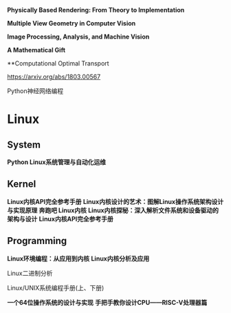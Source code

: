 **Physically Based Rendering: From Theory to Implementation**

**Multiple View Geometry in Computer Vision**

**Image Processing, Analysis, and Machine Vision**

**A Mathematical Gift**

**Computational Optimal Transport

https://arxiv.org/abs/1803.00567


Python神经网络编程

# Linux

## System
**Python Linux系统管理与自动化运维**
## Kernel

**Linux内核API完全参考手册**
**Linux内核设计的艺术：图解Linux操作系统架构设计与实现原理**
**奔跑吧 Linux内核**
**Linux内核探秘：深入解析文件系统和设备驱动的架构与设计**
**Linux内核API完全参考手册**

## Programming

**Linux环境编程：从应用到内核**
**Linux内核分析及应用**


Linux二进制分析

Linux/UNIX系统编程手册(上、下册)






**一个64位操作系统的设计与实现**
**手把手教你设计CPU——RISC-V处理器篇**